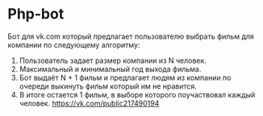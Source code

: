# Php-bot
Бот для vk.com который предлагает пользователю выбрать фильм для компании по следующему алгоритму: 
1) Пользователь задает размер компании из N человек.
2) Максимальный и минимальный год выхода фильма.
3) Бот выдаёт N + 1 фильм и предлагает людям из компании по очереди выкинуть фильм который им не нравится.
4) В итоге остается 1 фильм, в выборе которого поучаствовал каждый человек.
https://vk.com/public217490194
